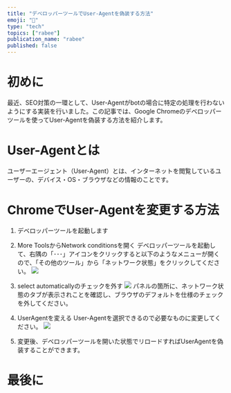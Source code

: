 ```yaml
---
title: "デベロッパーツールでUser-Agentを偽装する方法"
emoji: "🤳"
type: "tech"
topics: ["rabee"]
publication_name: "rabee"
published: false
---
```


# 初めに
最近、SEO対策の一環として、User-Agentがbotの場合に特定の処理を行わないようにする実装を行いました。この記事では、Google Chromeのデベロッパーツールを使ってUser-Agentを偽装する方法を紹介します。
# User-Agentとは
ユーザーエージェント（User-Agent）とは、インターネットを閲覧しているユーザーの、デバイス・OS・ブラウザなどの情報のことです。
# ChromeでUser-Agentを変更する方法

1. デベロッパーツールを起動します

2. More ToolsからNetwork conditionsを開く
デベロッパーツールを起動して、右隅の「･･･」アイコンをクリックすると以下のようなメニューが開くので、「その他のツール」から「ネットワーク状態」をクリックしてください。
![](https://storage.googleapis.com/zenn-user-upload/a533256b393f-20230421.png)

3. select automaticallyのチェックを外す
![](https://storage.googleapis.com/zenn-user-upload/6c6cc643bb94-20230421.png)
パネルの箇所に、ネットワーク状態のタブが表示されことを確認し、ブラウザのデフォルトを仕様のチェックを外してください。
4. UserAgentを変える
User-Agentを選択できるので必要なものに変更してください。
![](https://storage.googleapis.com/zenn-user-upload/53bd77ed3e44-20230421.png)
5. 変更後、デベロッパーツールを開いた状態でリロードすればUserAgentを偽装することができます。

# 最後に
